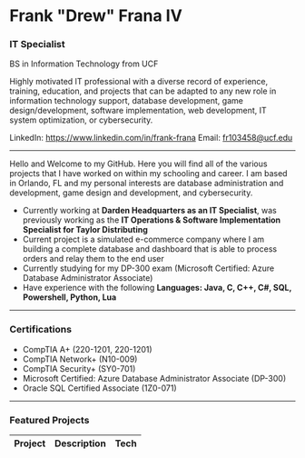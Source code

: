 # **Frank "Drew" Frana IV**

### **IT Specialist**
BS in Information Technology from UCF

Highly motivated IT professional with a diverse record of experience, training, education, and projects that can be adapted to 
any new role in information technology support, database development, game design/development, software implementation, web 
development, IT system optimization, or cybersecurity.

LinkedIn: https://www.linkedin.com/in/frank-frana   Email: fr103458@ucf.edu

---
Hello and Welcome to my GitHub. Here you will find all of the various projects that I have worked on within my schooling and career. I am based in Orlando, FL and my personal interests are database administration and development, game design and development, and cybersecurity. 

 - Currently working at **Darden Headquarters as an IT Specialist**, was previously working as the **IT Operations & Software Implementation Specialist for Taylor Distributing**
 - Current project is a simulated e-commerce company where I am building a complete database and dashboard that is able to process orders and relay them to the end user
 - Currently studying for my DP-300 exam (Microsoft Certified: Azure Database Administrator Associate)
 - Have experience with the following **Languages: Java, C, C++, C#, SQL, Powershell, Python, Lua**

---
### Certifications
 - CompTIA A+ (220-1201, 220-1201)
 - CompTIA Network+ (N10-009)
 - CompTIA Security+ (SY0-701)
 - Microsoft Certified: Azure Database Administrator Associate (DP-300)
 - Oracle SQL Certified Associate (1Z0-071)

---
### Featured Projects
| Project | Description | Tech |
|--------|-------------|------|

<!--
 & Aspiring Junior Database Administrator**  
| [Three-Tier Web Application](#) | Full-stack distributed web app with authentication, role-based access, and persistent MySQL database. | Java, JSP, Tomcat, MySQL |
| [Requirements Tracking Database](#) | Designed and normalized a MySQL database to track UI/UX requirements with improved traceability. | MySQL |
| [Windows Server Automation](#) | Automated user logons and notifications with PowerShell and Task Scheduler. | PowerShell |
| [Home Honeypot & SIEM Lab](#) *(coming soon)* | Deployed honeypot to capture attack data and forwarded logs to a SIEM for analysis. | Wazuh/ELK |
| [Roblox Game Development](#) | Co-developed a top 1% Roblox game with 2.4M+ players and $80K revenue. | Lua, Blender |
*(Replace `#` with links to your repos once uploaded.)*
-->

